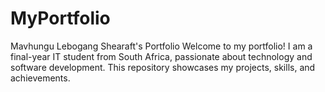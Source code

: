 # MyPortfolio
Mavhungu Lebogang Shearaft's Portfolio Welcome to my portfolio! I am a final-year IT student from South Africa, passionate about technology and software development. This repository showcases my projects, skills, and achievements.
